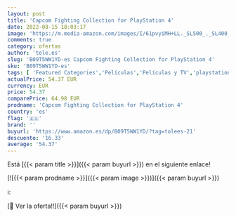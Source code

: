 ```yaml
---
layout: post
title: 'Capcom Fighting Collection for PlayStation 4'
date: 2022-08-15 18:03:17
image: 'https://m.media-amazon.com/images/I/61pvyiMH+LL._SL500_._SL400_.jpg'
comments: true
category: ofertas
author: 'tole.es'
slug: 'B09T5WW1YD-es Capcom Fighting Collection for PlayStation 4'
sku: 'B09T5WW1YD-es'
tags: [ 'Featured Categories','Películas','Películas y TV','playstation','🇪🇸', ]
actualPrice: 54.37 EUR
currency: EUR
price: 54.37
comparePrice: 64.98 EUR
prodname: 'Capcom Fighting Collection for PlayStation 4'
country: 'es'
flag: '🇪🇸'
brand: ''
buyurl: 'https://www.amazon.es/dp/B09T5WW1YD/?tag=tolees-21'
descuento: '16.33'
average: '54.37'
---
```


Está [{{< param title >}}]({{< param buyurl >}}) en el siguiente enlace!

[![{{< param prodname >}}]({{< param image >}})]({{< param buyurl >}})

ℹ️:


[🛒 Ver la oferta!!]({{< param buyurl >}})
